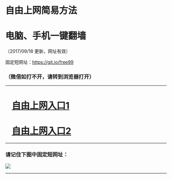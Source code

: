 ﻿# 自由上网简易方法

# 电脑、手机一键翻墙

（2017/09/18 更新，网址有效）

固定短网址：https://git.io/free99

### （微信如打不开，请转到浏览器打开）


***





# &nbsp;&nbsp; <a href="http://ft1566619181.fwq-tz1005.info/fwqtz01.html?t=091800112864 " target="_blank">自由上网入口1</a>
# &nbsp;&nbsp; <a href="http://ft1057223984.fwq-tz1006.info/fwqtz02.html?t=091800131218 " target="_blank">自由上网入口2</a>
***

### 请记住下图中固定短网址：

<img src="https://s3-us-west-2.amazonaws.com/fwq-1001/yjfq-20170905okok.png" /> 


***

